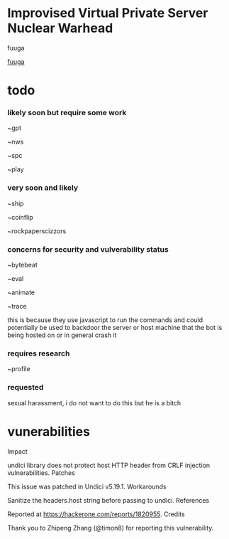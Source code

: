 # Improvised Virtual Private Server Nuclear Warhead
fuuga

[fuuga](https://github.com/flufferyomada/fuuga/images/fuuga.png)

# todo

### likely soon but require some work
~gpt

~nws

~spc

~play

### very soon and likely

~ship

~coinflip

~rockpaperscizzors

### concerns for security and vulverability status 

~bytebeat

~eval

~animate

~trace

this is because they use javascript to run the commands and could potentially be used to backdoor the server or host machine that the bot is being hosted on or in general crash it

### requires research

~profile

### requested 

sexual harassment, i do not want to do this but he is a bitch

# vunerabilities

Impact

undici library does not protect host HTTP header from CRLF injection vulnerabilities.
Patches

This issue was patched in Undici v5.19.1.
Workarounds

Sanitize the headers.host string before passing to undici.
References

Reported at https://hackerone.com/reports/1820955.
Credits

Thank you to Zhipeng Zhang (@timon8) for reporting this vulnerability.
